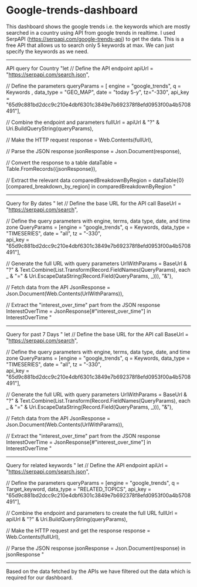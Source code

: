 # Google-trends-dashboard
This dashboard shows the google trends i.e. the keywords which are mostly searched in a country using API from google trends in realtime.
I used SerpAPI (https://serpapi.com/google-trends-api) to get the data.
This is a free API that allows us to search only 5 keywords at max. We can just specify the keywords as we need.

------------

API query for Country
"let
    // Define the API endpoint
    apiUrl = "https://serpapi.com/search.json",


// Define the parameters
queryParams = [ engine = "google_trends", 
                q = Keywords , 
                data_type = "GEO_MAP", 
                date = "today 5-y", 
                tz="-330",
                api_key = "65d9c881bd2dcc9c210e4dbf6301c3849e7b692378f8efd0953f00a4b5708491"],

// Combine the endpoint and parameters
fullUrl = apiUrl & "?" & Uri.BuildQueryString(queryParams),

// Make the HTTP request
response = Web.Contents(fullUrl),

// Parse the JSON response
jsonResponse = Json.Document(response),

// Convert the response to a table
dataTable = Table.FromRecords({jsonResponse}),

// Extract the relevant data
comparedBreakdownByRegion = dataTable{0}[compared_breakdown_by_region]
in
    comparedBreakdownByRegion
"

--------------

Query for By dates
"
let
    // Define the base URL for the API call
    BaseUrl = "https://serpapi.com/search",

// Define the query parameters with engine, terms, data type, date, and time zone
QueryParams = [engine = "google_trends",
               q = Keywords,
               data_type = "TIMESERIES",
               date = "all", 
               tz = "-330",    
               api_key = "65d9c881bd2dcc9c210e4dbf6301c3849e7b692378f8efd0953f00a4b5708491"],

// Generate the full URL with query parameters
UrlWithParams = BaseUrl & "?" & Text.Combine(List.Transform(Record.FieldNames(QueryParams), 
    each _ & "=" & Uri.EscapeDataString(Record.Field(QueryParams, _))), "&"),

// Fetch data from the API
JsonResponse = Json.Document(Web.Contents(UrlWithParams)),

// Extract the "interest_over_time" part from the JSON response
InterestOverTime = JsonResponse[#"interest_over_time"]
in
    InterestOverTime
"

-----------------

Query for past 7 Days
"
let
    // Define the base URL for the API call
    BaseUrl = "https://serpapi.com/search",

// Define the query parameters with engine, terms, data type, date, and time zone
QueryParams = [engine = "google_trends",
               q = Keywords,
               data_type = "TIMESERIES",
               date = "all", 
               tz = "-330",    
               api_key = "65d9c881bd2dcc9c210e4dbf6301c3849e7b692378f8efd0953f00a4b5708491"],

// Generate the full URL with query parameters
UrlWithParams = BaseUrl & "?" & Text.Combine(List.Transform(Record.FieldNames(QueryParams), 
    each _ & "=" & Uri.EscapeDataString(Record.Field(QueryParams, _))), "&"),

// Fetch data from the API
JsonResponse = Json.Document(Web.Contents(UrlWithParams)),

// Extract the "interest_over_time" part from the JSON response
InterestOverTime = JsonResponse[#"interest_over_time"]
in
    InterestOverTime
"

--------------

Query for related keywords
"
let
    // Define the API endpoint
    apiUrl = "https://serpapi.com/search.json",

// Define the parameters
queryParams = [engine = "google_trends",
               q = Target_keyword,
               data_type = "RELATED_TOPICS",
               api_key = "65d9c881bd2dcc9c210e4dbf6301c3849e7b692378f8efd0953f00a4b5708491"],

// Combine the endpoint and parameters to create the full URL
fullUrl = apiUrl & "?" & Uri.BuildQueryString(queryParams),

// Make the HTTP request and get the response
response = Web.Contents(fullUrl),

// Parse the JSON response
jsonResponse = Json.Document(response)
in
    jsonResponse
"

------------------

Based on the data fetched by the APIs we have filtered out the data which is required for our dashboard.
